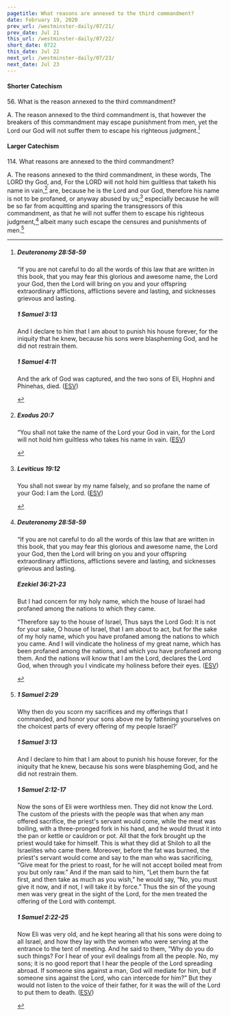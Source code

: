 ```yaml
---
pagetitle: What reasons are annexed to the third commandment?
date: February 19, 2020
prev_url: /westminster-daily/07/21/
prev_date: Jul 21
this_url: /westminster-daily/07/22/
short_date: 0722
this_date: Jul 22
next_url: /westminster-daily/07/23/
next_date: Jul 23
---
```


#### Shorter Catechism

56\. What is the reason annexed to the third commandment?

A. The reason annexed to the third commandment is, that however the breakers of this commandment may escape punishment from men, yet the Lord our God will not suffer them to escape his righteous judgment.[^fnref:wsc1]


[^fnref:wsc1]: <div class="esv"><h5>Deuteronomy 28:58-59</h5> <div class="esv-text"><p id="p05028058.01-1">&#8220;If you are not careful to do all the words of this law that are written in this book, that you may fear this glorious and awesome name, the <span class="small-caps">Lord</span> your God, then the <span class="small-caps">Lord</span> will bring on you and your offspring extraordinary afflictions, afflictions severe and lasting, and sicknesses grievous and lasting.</p> </div><h5>1 Samuel 3:13</h5> <div class="esv-text"><p id="p09003013.01-2">And I declare to him that I am about to punish his house forever, for the iniquity that he knew, because his sons were blaspheming God, and he did not restrain them.</p> </div><h5>1 Samuel 4:11</h5> <div class="esv-text"><p id="p09004011.01-3">And the ark of God was captured, and the two sons of Eli, Hophni and Phinehas, died.  (<a href="http://www.esv.org" class="copyright">ESV</a>)</p> </div> </div>


#### Larger Catechism

114\. What reasons are annexed to the third commandment?

A. The reasons annexed to the third commandment, in these words, The LORD thy God, and, For the LORD will not hold him guiltless that taketh his name in vain,[^fnref:wlc1] are, because he is the Lord and our God, therefore his name is not to be profaned, or anyway abused by us;[^fnref:wlc2] especially because he will be so far from acquitting and sparing the transgressors of this commandment, as that he will not suffer them to escape his righteous judgment,[^fnref:wlc3] albeit many such escape the censures and punishments of men.[^fnref:wlc4]


[^fnref:wlc1]: <div class="esv"><h5>Exodus 20:7</h5> <div class="esv-text"><p id="p02020007.01-1">&#8220;You shall not take the name of the <span class="small-caps">Lord</span> your God in vain, for the <span class="small-caps">Lord</span> will not hold him guiltless who takes his name in vain.  (<a href="http://www.esv.org" class="copyright">ESV</a>)</p> </div> </div>

[^fnref:wlc2]: <div class="esv"><h5>Leviticus 19:12</h5> <div class="esv-text"><p id="p03019012.01-1">You shall not swear by my name falsely, and so profane the name of your God: I am the <span class="small-caps">Lord</span>.  (<a href="http://www.esv.org" class="copyright">ESV</a>)</p> </div> </div>

[^fnref:wlc3]: <div class="esv"><h5>Deuteronomy 28:58-59</h5> <div class="esv-text"><p id="p05028058.01-1">&#8220;If you are not careful to do all the words of this law that are written in this book, that you may fear this glorious and awesome name, the <span class="small-caps">Lord</span> your God, then the <span class="small-caps">Lord</span> will bring on you and your offspring extraordinary afflictions, afflictions severe and lasting, and sicknesses grievous and lasting.</p> </div><h5>Ezekiel 36:21-23</h5> <div class="esv-text"><p id="p26036021.01-2">But I had concern for my holy name, which the house of Israel had profaned among the nations to which they came.</p>   <p id="p26036022.08-2">&#8220;Therefore say to the house of Israel, Thus says the Lord <span class="small-caps">God</span>: It is not for your sake, O house of Israel, that I am about to act, but for the sake of my holy name, which you have profaned among the nations to which you came. And I will vindicate the holiness of my great name, which has been profaned among the nations, and which you have profaned among them. And the nations will know that I am the <span class="small-caps">Lord</span>, declares the Lord <span class="small-caps">God</span>, when through you I vindicate my holiness before their eyes.  (<a href="http://www.esv.org" class="copyright">ESV</a>)</p> </div> </div>

[^fnref:wlc4]: <div class="esv"><h5>1 Samuel 2:29</h5> <div class="esv-text"><p id="p09002029.01-1">Why then do you scorn my sacrifices and my offerings that I commanded, and honor your sons above me by fattening yourselves on the choicest parts of every offering of my people Israel?&#8217;</p> </div><h5>1 Samuel 3:13</h5> <div class="esv-text"><p id="p09003013.01-2">And I declare to him that I am about to punish his house forever, for the iniquity that he knew, because his sons were blaspheming God, and he did not restrain them.</p> </div><h5>1 Samuel 2:12-17</h5> <div class="esv-text"> <p id="p09002012.04-3">Now the sons of Eli were worthless men. They did not know the <span class="small-caps">Lord</span>. The custom of the priests with the people was that when any man offered sacrifice, the priest's servant would come, while the meat was boiling, with a three-pronged fork in his hand, and he would thrust it into the pan or kettle or cauldron or pot. All that the fork brought up the priest would take for himself. This is what they did at Shiloh to all the Israelites who came there. Moreover, before the fat was burned, the priest's servant would come and say to the man who was sacrificing, &#8220;Give meat for the priest to roast, for he will not accept boiled meat from you but only raw.&#8221; And if the man said to him, &#8220;Let them burn the fat first, and then take as much as you wish,&#8221; he would say, &#8220;No, you must give it now, and if not, I will take it by force.&#8221; Thus the sin of the young men was very great in the sight of the <span class="small-caps">Lord</span>, for the men treated the offering of the <span class="small-caps">Lord</span> with contempt.</p> </div><h5>1 Samuel 2:22-25</h5> <div class="esv-text"> <p id="p09002022.05-4">Now Eli was very old, and he kept hearing all that his sons were doing to all Israel, and how they lay with the women who were serving at the entrance to the tent of meeting. And he said to them, &#8220;Why do you do such things? For I hear of your evil dealings from all the people. No, my sons; it is no good report that I hear the people of the <span class="small-caps">Lord</span> spreading abroad. If someone sins against a man, God will mediate for him, but if someone sins against the <span class="small-caps">Lord</span>, who can intercede for him?&#8221; But they would not listen to the voice of their father, for it was the will of the <span class="small-caps">Lord</span> to put them to death.  (<a href="http://www.esv.org" class="copyright">ESV</a>)</p> </div> </div>


